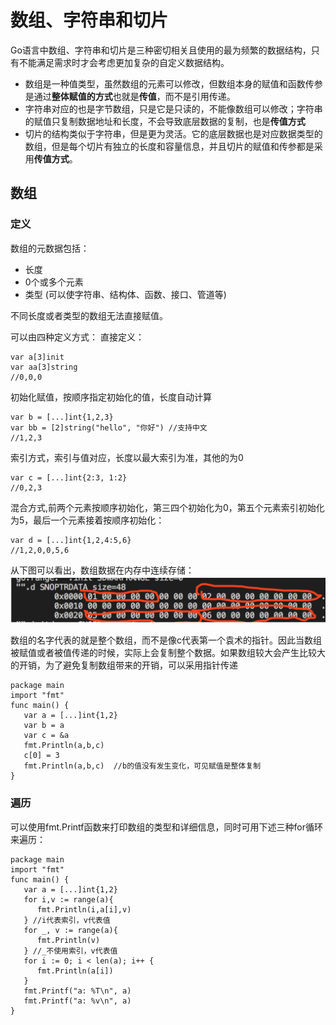 # 数组、字符串和切片
Go语言中数组、字符串和切片是三种密切相关且使用的最为频繁的数据结构，只有不能满足需求时才会考虑更加复杂的自定义数据结构。
- 数组是一种值类型，虽然数组的元素可以修改，但数组本身的赋值和函数传参是通过**整体赋值的方式**也就是**传值**，而不是引用传递。
- 字符串对应的也是字节数组，只是它是只读的，不能像数组可以修改；字符串的赋值只复制数据地址和长度，不会导致底层数据的复制，也是**传值方式**
- 切片的结构类似于字符串，但是更为灵活。它的底层数据也是对应数据类型的数组，但是每个切片有独立的长度和容量信息，并且切片的赋值和传参都是采用**传值方式**。

## 数组
### 定义
数组的元数据包括：
- 长度
- 0个或多个元素
- 类型 (可以使字符串、结构体、函数、接口、管道等)
  
不同长度或者类型的数组无法直接赋值。

可以由四种定义方式：
直接定义：
```
var a[3]init
var aa[3]string
//0,0,0
```
初始化赋值，按顺序指定初始化的值，长度自动计算
```
var b = [...]int{1,2,3}
var bb = [2]string("hello", "你好") //支持中文
//1,2,3
```
索引方式，索引与值对应，长度以最大索引为准，其他的为0
```
var c = [...]int{2:3, 1:2}
//0,2,3
```
混合方式,前两个元素按顺序初始化，第三四个初始化为0，第五个元素索引初始化为5，最后一个元素接着按顺序初始化：
```
var d = [...]int{1,2,4:5,6}
//1,2,0,0,5,6
```
从下图可以看出，数组数据在内存中连续存储：
![数组存储](/.gitbook/assets/数组的存储.png)

数组的名字代表的就是整个数组，而不是像c代表第一个袁术的指针。因此当数组被赋值或者被值传递的时候，实际上会复制整个数据。如果数组较大会产生比较大的开销，为了避免复制数组带来的开销，可以采用指针传递

```
package main
import "fmt"
func main() {
   var a = [...]int{1,2}
   var b = a
   var c = &a
   fmt.Println(a,b,c)  
   c[0] = 3
   fmt.Println(a,b,c)  //b的值没有发生变化，可见赋值是整体复制
}
```

### 遍历
可以使用fmt.Printf函数来打印数组的类型和详细信息，同时可用下述三种for循环来遍历：
```
package main
import "fmt"
func main() {
   var a = [...]int{1,2}
   for i,v := range(a){
      fmt.Println(i,a[i],v)
   } //i代表索引，v代表值
   for _, v := range(a){
      fmt.Println(v)
   } //_不使用索引，v代表值
   for i := 0; i < len(a); i++ {
      fmt.Println(a[i])
   }
   fmt.Printf("a: %T\n", a)
   fmt.Printf("a: %v\n", a)
}
```
